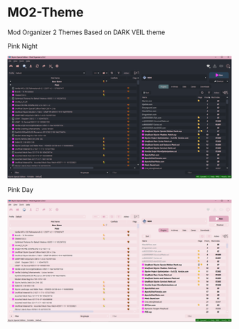 # MO2-Theme
Mod Organizer 2 Themes Based on DARK VEIL theme

Pink Night

![Screenshot](pics/pink_night.png)

Pink Day

![Screenshot](pics/pink_day.png)
